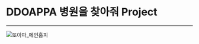 # DDOAPPA 병원을 찾아줘 Project

***

![또아파_메인홈피](https://user-images.githubusercontent.com/57697624/146687039-a02e9177-b4bf-48b9-90e8-77ae2daf5937.png)


